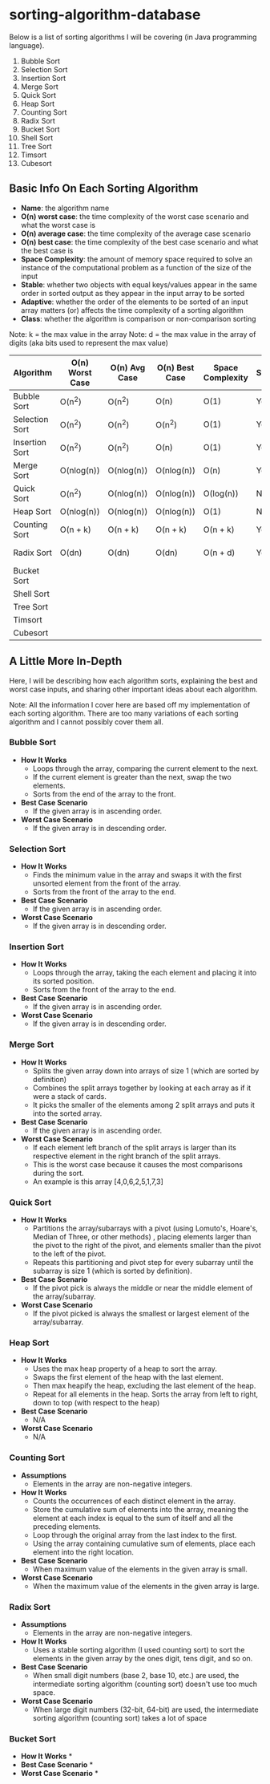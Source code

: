 # sorting-algorithm-database

Below is a list of sorting algorithms I will be covering (in Java programming language).

1. Bubble Sort
2. Selection Sort
3. Insertion Sort
4. Merge Sort
5. Quick Sort
6. Heap Sort
7. Counting Sort
8. Radix Sort
9. Bucket Sort
10. Shell Sort
11. Tree Sort
12. Timsort
13. Cubesort


## Basic Info On Each Sorting Algorithm
- **Name**: the algorithm name
- **O(n) worst case**: the time complexity of the worst case scenario and what the worst case is
- **O(n) average case**: the time complexity of the average case scenario
- **O(n) best case**: the time complexity of the best case scenario and what the best case is
- **Space Complexity**: the amount of memory space required to solve an instance of the computational problem as a function of the size of the input
- **Stable**: whether two objects with equal keys/values appear in the same order in sorted output as they appear in the input array to be sorted
- **Adaptive**: whether the order of the elements to be sorted of an input array matters (or) affects the time complexity of a sorting algorithm
- **Class**: whether the algorithm is comparison or non-comparison sorting


Note: k = the max value in the array
Note: d = the max value in the array of digits (aka bits used to represent the max value)

 
Algorithm      | O(n) Worst Case  | O(n) Avg Case    | O(n) Best Case   | Space Complexity | Stable | Adaptive | Class
---------------| ---------------- | ---------------- | ---------------- | ---------------- | ------ | -------- | --------------
Bubble Sort    | O(n<sup>2</sup>) | O(n<sup>2</sup>) | O(n)             | O(1)             | Yes    | Yes      | Comparison
Selection Sort | O(n<sup>2</sup>) | O(n<sup>2</sup>) | O(n<sup>2</sup>) | O(1)             | Yes    | No       | Comparison
Insertion Sort | O(n<sup>2</sup>) | O(n<sup>2</sup>) | O(n)             | O(1)             | Yes    | Yes      | Comparison
Merge Sort     | O(nlog(n))       | O(nlog(n))       | O(nlog(n))       | O(n)             | Yes    | No       | Comparison
Quick Sort     | O(n<sup>2</sup>) | O(nlog(n))       | O(nlog(n))       | O(log(n))        | No     | No       | Comparison
Heap Sort      | O(nlog(n))       | O(nlog(n))       | O(nlog(n))       | O(1)             | No     | No       | Comparison
Counting Sort  | O(n + k)         | O(n + k)         | O(n + k)         | O(n + k)         | Yes    | No       | Non-comparison
Radix Sort     | O(dn)            | O(dn)            | O(dn)            | O(n + d)         | Yes    | No       | Non-comparison
Bucket Sort    | 
Shell Sort     |  
Tree Sort      | 
Timsort        | 
Cubesort       | 


## A Little More In-Depth

Here, I will be describing how each algorithm sorts, explaining the best and worst case inputs, 
and sharing other important ideas about each algorithm.

Note: All the information I cover here are based off my implementation of each sorting algorithm. 
There are too many variations of each sorting algorithm and I cannot possibly cover them all.

### Bubble Sort
* **How It Works**
    * Loops through the array, comparing the current element to the next.
    * If the current element is greater than the next, swap the two elements.
    * Sorts from the end of the array to the front.
* **Best Case Scenario**
    * If the given array is in ascending order.
* **Worst Case Scenario**
    * If the given array is in descending order.
    
### Selection Sort
* **How It Works**
    * Finds the minimum value in the array and swaps it with the first unsorted element from the front of the array.
    * Sorts from the front of the array to the end.
* **Best Case Scenario**
    * If the given array is in ascending order.
* **Worst Case Scenario**
    * If the given array is in descending order.
    
### Insertion Sort
* **How It Works**
    * Loops through the array, taking the each element and placing it into its sorted position.
    * Sorts from the front of the array to the end.
* **Best Case Scenario**
    * If the given array is in ascending order.
* **Worst Case Scenario**
    * If the given array is in descending order.

### Merge Sort
* **How It Works**
    * Splits the given array down into arrays of size 1 (which are sorted by definition)
    * Combines the split arrays together by looking at each array as if it were a stack of cards.
    * It picks the smaller of the elements among 2 split arrays and puts it into the sorted array.
* **Best Case Scenario**
    * If the given array is in ascending order.
* **Worst Case Scenario**
    * If each element left branch of the split arrays is larger than its respective element in the right branch of the split arrays.
    * This is the worst case because it causes the most comparisons during the sort.
    * An example is this array [4,0,6,2,5,1,7,3]
    
### Quick Sort
* **How It Works**
    * Partitions the array/subarrays with a pivot (using Lomuto's, Hoare's, Median of Three, or other methods)
    , placing elements larger than the pivot to the right of the pivot, and elements smaller than the pivot to the left of the pivot.
    * Repeats this partitioning and pivot step for every subarray until the subarray is size 1 (which is sorted by definition).
* **Best Case Scenario**
    * If the pivot pick is always the middle or near the middle element of the array/subarray.
* **Worst Case Scenario**
    * If the pivot picked is always the smallest or largest element of the array/subarray.

### Heap Sort
* **How It Works**
    * Uses the max heap property of a heap to sort the array.
    * Swaps the first element of the heap with the last element.
    * Then max heapify the heap, excluding the last element of the heap.
    * Repeat for all elements in the heap.
    Sorts the array from left to right, down to top (with respect to the heap)
* **Best Case Scenario**
    * N/A
* **Worst Case Scenario**
    * N/A

### Counting Sort
* **Assumptions**
    * Elements in the array are non-negative integers.
* **How It Works**
    * Counts the occurrences of each distinct element in the array.
    * Store the cumulative sum of elements into the array, meaning the element at each index is equal to the sum of 
    itself and all the preceding elements.
    * Loop through the original array from the last index to the first. 
    * Using the array containing cumulative sum of elements, place each element into the right location.
* **Best Case Scenario**
    * When maximum value of the elements in the given array is small.
* **Worst Case Scenario**
    * When the maximum value of the elements in the given array is large.

### Radix Sort
* **Assumptions**
    * Elements in the array are non-negative integers.
* **How It Works**
    * Uses a stable sorting algorithm (I used counting sort) to sort the elements in the given array by the ones digit, tens digit, and so on.
* **Best Case Scenario**
    * When small digit numbers (base 2, base 10, etc.) are used, the intermediate sorting algorithm (counting sort) doesn't use too much space.
* **Worst Case Scenario**
    * When large digit numbers (32-bit, 64-bit) are used, the intermediate sorting algorithm (counting sort) takes a lot of space

### Bucket Sort
* **How It Works**
    *
* **Best Case Scenario**
    *
* **Worst Case Scenario**
    *
